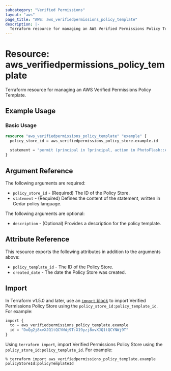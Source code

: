 ```yaml
---
subcategory: "Verified Permissions"
layout: "aws"
page_title: "AWS: aws_verifiedpermissions_policy_template"
description: |-
  Terraform resource for managing an AWS Verified Permissions Policy Template.
---
```

# Resource: aws_verifiedpermissions_policy_template

Terraform resource for managing an AWS Verified Permissions Policy Template.

## Example Usage

### Basic Usage

```terraform
resource "aws_verifiedpermissions_policy_template" "example" {
  policy_store_id = aws_verifiedpermissions_policy_store.example.id
  
  statement = "permit (principal in ?principal, action in PhotoFlash::Action::\"FullPhotoAccess\", resource == ?resource) unless { resource.IsPrivate };"
}
```

## Argument Reference

The following arguments are required:

* `policy_store_id` - (Required) The ID of the Policy Store.
* `statement` - (Required) Defines the content of the statement, written in Cedar policy language.

The following arguments are optional:

* `description` - (Optional) Provides a description for the policy template.

## Attribute Reference

This resource exports the following attributes in addition to the arguments above:

* `policy_template_id` - The ID of the Policy Store.
* `created_date` - The date the Policy Store was created.

## Import

In Terraform v1.5.0 and later, use an [`import` block](https://developer.hashicorp.com/terraform/language/import) to import Verified Permissions Policy Store using the `policy_store_id:policy_template_id`. For example:

```terraform
import {
  to = aws_verifiedpermissions_policy_template.example
  id = "DxQg2j8xvXJQ1tQCYNWj9T:X19yzj8xvXJQ1tQCYNWj9T"
}
```

Using `terraform import`, import Verified Permissions Policy Store using the `policy_store_id:policy_template_id`. For example:

```console
% terraform import aws_verifiedpermissions_policy_template.example policyStoreId:policyTemplateId
```
